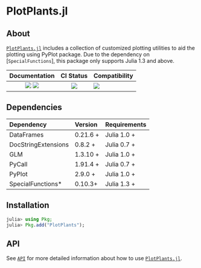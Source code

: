 # PlotPlants.jl

<!-- Links and shortcuts -->
[pp-url]: https://Yujie-W.github.io/PlotPlants.jl
[pp-api]: https://yujie-w.github.io/PlotPlants.jl/stable/API/

[dev-img]: https://img.shields.io/badge/docs-dev-blue.svg
[dev-url]: https://Yujie-W.github.io/PlotPlants.jl/dev/

[rel-img]: https://img.shields.io/badge/docs-stable-blue.svg
[rel-url]: https://Yujie-W.github.io/PlotPlants.jl/stable/

[st-img]: https://github.com/Yujie-W/PlotPlants.jl/workflows/JuliaStable/badge.svg?branch=main
[st-url]: https://github.com/Yujie-W/PlotPlants.jl/actions?query=branch%3A"main"++workflow%3A"JuliaStable"

[v13-img]: https://github.com/Yujie-W/PlotPlants.jl/workflows/Julia-1.3/badge.svg?branch=main
[v13-url]: https://github.com/Yujie-W/PlotPlants.jl/actions?query=branch%3A"main"++workflow%3A"Julia-1.3"


## About

[`PlotPlants.jl`][pp-url] includes a collection of customized plotting utilities to aid the plotting using PyPlot package. Due to the dependency on [`SpecialFunctions`], this package only supports Julia 1.3 and above.

| Documentation                                   | CI Status             | Compatibility           |
|:-----------------------------------------------:|:---------------------:|:------------------------|
| [![][dev-img]][dev-url] [![][rel-img]][rel-url] | [![][st-img]][st-url] | [![][v13-img]][v13-url] |




## Dependencies

| Dependency          | Version  | Requirements |
|:--------------------|:---------|:-------------|
| DataFrames          | 0.21.6 + | Julia 1.0 +  |
| DocStringExtensions | 0.8.2 +  | Julia 0.7 +  |
| GLM                 | 1.3.10 + | Julia 1.0 +  |
| PyCall              | 1.91.4 + | Julia 0.7 +  |
| PyPlot              | 2.9.0 +  | Julia 1.0 +  |
| SpecialFunctions*   | 0.10.3+  | Julia 1.3 +  |




## Installation
```julia
julia> using Pkg;
julia> Pkg.add("PlotPlants");
```




## API
See [`API`][pp-api] for more detailed information about how to use [`PlotPlants.jl`][pp-url].
